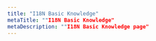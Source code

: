 ```yaml
---
title: "I18N Basic Knowledge"
metaTitle: ""I18N Basic Knowledge"
metaDescription: ""I18N Basic Knowledge page"
---
```


